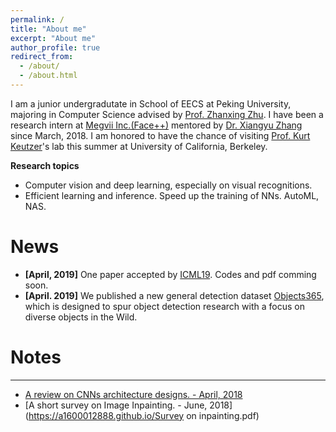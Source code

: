 ```yaml
---
permalink: /
title: "About me"
excerpt: "About me"
author_profile: true
redirect_from: 
  - /about/
  - /about.html
---
```


I am a junior undergradutate in School of EECS at Peking University, majoring in Computer Science advised by [Prof. Zhanxing Zhu](https://sites.google.com/view/zhanxingzhu/). I have been a research intern at [Megvii Inc.(Face++)](https://megvii.com)    mentored by [Dr. Xiangyu Zhang](https://scholar.google.com/citations?user=yuB-cfoAAAAJ&hl=zh-CN) since March, 2018.  I am honored to have the chance of visiting [Prof. Kurt Keutzer](https://people.eecs.berkeley.edu/~keutzer/)'s lab this summer at University of California, Berkeley.


**Research topics**
* Computer vision and deep learning, especially on visual recognitions.
* Efficient learning and inference. Speed up the training of NNs.  AutoML, NAS.


# News
* **[April, 2019]** One paper accepted by [ICML19](https://icml.cc). Codes and pdf comming soon.
* **[April. 2019]** We published a new general detection dataset [Objects365](http://www.objects365.org/overview.html), which is designed to spur object detection research with a focus on diverse objects in the Wild.



# Notes
----
* [A review on CNNs architecture designs. - April, 2018](https://a1600012888.github.io/Recent-advances-in-CNNs.pdf)
* [A short survey on Image Inpainting. - June, 2018](https://a1600012888.github.io/Survey on inpainting.pdf)
